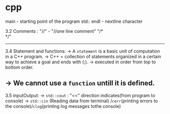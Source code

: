 # cpp

main - starting point of the program
std:: endl - nextline character


3.2 Comments :
  "//" -  "//one line comment"
  "/*  
       */"

--------------------------------------------------------------------------------
3.4 Statement and functions:
-> A `statement` is a basic unit of computation in a C++ program.
-> C++ = collection of statements organized in a certain way to achieve a goal 
   and ends with (;).
-> executed in order from top to bottom order.

-> We cannot use a `function` untill it is defined.
--------------------------------------------------------------------------------
3.5 inputOutput:
-> `std::cout` : "<<" direction indicates(from program to console)
-> `std::cin` (Reading data from terminal) /`cerr`(printing errors to the console)/`clog`(printing log messages tothe console)


